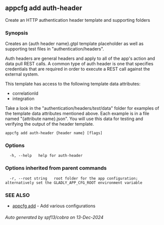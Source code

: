 ## appcfg add auth-header

Create an HTTP authentication header template and supporting folders

### Synopsis


Creates an {auth header name}.gtpl template placeholder as well as supporting 
test files in "authentication/headers".

Auth headers are general headers and apply to all of the app's action and
data pull REST calls. A common type of auth header is one that specifies
credentials that are required in order to execute a REST call against
the external system.

This template has access to the following template data attributes:
- correlationId
- integration

Take a look in the "authentication/headers/_test_/data" folder for examples of
the template data attributes mentioned above. Each example is in a file named 
"{attribute name}.json". You will use this data for testing and verifying the 
output of the header template.


```
appcfg add auth-header {header name} [flags]
```

### Options

```
  -h, --help   help for auth-header
```

### Options inherited from parent commands

```
  -r, --root string   root folder for the app configuration; alternatively set the GLADLY_APP_CFG_ROOT environment variable
```

### SEE ALSO

* [appcfg add](appcfg_add.md)	 - Add various configurations

###### Auto generated by spf13/cobra on 13-Dec-2024
